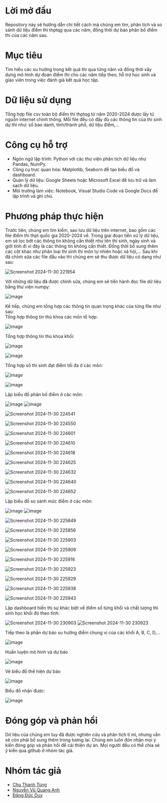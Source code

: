 
# Lời mở đầu
Repository này sẽ hướng dẫn chi tiết cách mà chúng em tìm, phân tích và so sánh dữ liệu điểm thi thptqg qua các năm, đồng thời dự báo phân bố điểm thi của các năm sau.

# Mục tiêu 
Tìm hiểu các xu hướng trong kết quả thi qua từng năm và đồng thời xây dựng mô hình dự đoán điểm thi cho các năm tiếp theo, hỗ trợ học sinh và giáo viên trong việc đánh giá kết quả học tập.
 
# Dữ liệu sử dụng
Tổng hợp file csv toàn bộ điểm thi thptqg từ năm 2020-2024 được lấy từ nguồn internet chính thống. Mỗi file đều có đầy đủ các thông tin của thí sinh dự thi như: số báo danh, tỉnh/thành phố, dữ liệu điểm,... 

# Công cụ hỗ trợ
- Ngôn ngữ lập trình: Python với các thư viện phân tích dữ liệu như Pandas, NumPy.
- Công cụ trực quan hóa: Matplotlib, Seaborn để tạo biểu đồ và dashboard.
- Quản lý dữ liệu: Google Sheets hoặc Microsoft Excel để lưu trữ và làm sạch dữ liệu.
- Môi trường làm việc: Notebook, Visual Studio Code và Google Docs để lập trình và ghi chú.

# Phương pháp thực hiện
Trước tiên, chúng em tìm kiếm, sao lưu dữ liệu trên internet, bao gồm các file điểm thi thpt quốc gia 2020-2024 về. Trong giai đoạn tiền xử lý dữ liệu, em sẽ lọc bớt các thông tin không cần thiết như tên thí sinh, ngày sinh và giới tính đi vì đây là các thông tin không cần thiết. Đồng thời bổ sung thêm các cột khác như phân loại thí sinh thi môn tự nhiên hoặc xã hội,... Sau khi đã chỉnh sửa các file đầu vào thì chúng em sẽ thu được dữ liệu có dạng như sau: 

![Screenshot 2024-11-30 221954](https://github.com/user-attachments/assets/22335ee8-aed3-4f6f-9ba0-47e97eba1db9)

Với những dữ liệu đã được chỉnh sửa, chúng em sẽ tiến hành đọc file dữ liệu bằng thư viện numpy:

![image](https://github.com/user-attachments/assets/8cefc453-27d4-4c04-93a2-0c269090dfdc)

Kế tiếp, chúng em tổng hợp các thông tin quan trọng khác của từng file như sau:     
Tổng hợp thông tin thủ khoa các môn tổ hợp:

![image](https://github.com/user-attachments/assets/8564ee80-616c-464b-be83-5f526b3f4808)

Tổng hợp thông tin thủ khoa khối:

![image](https://github.com/user-attachments/assets/f7d9251f-cc27-4580-b234-3913f64c15e3)

![image](https://github.com/user-attachments/assets/d51d2655-ee6e-48ea-903b-c80c870136cd)

Tổng hợp số thí sinh đạt điểm tối đa ở các môn:

![image](https://github.com/user-attachments/assets/161510d7-41c3-46de-a0ad-6e6738a5e748)

![image](https://github.com/user-attachments/assets/ebba9583-37d6-4bfc-b53d-67d8bb698459)

Lập biểu đồ phân bố điểm ở các môn:

![image](https://github.com/user-attachments/assets/9d9823f3-0969-4c5b-9127-836576e715ce)
![image](https://github.com/user-attachments/assets/bb6a55f7-a84b-41dc-8f2b-e0322fd238d7)

![Screenshot 2024-11-30 224541](https://github.com/user-attachments/assets/f92d00dc-56bf-4518-932d-dd45491bdf9f)

![Screenshot 2024-11-30 224550](https://github.com/user-attachments/assets/aa80092d-396d-4005-9f7b-8e95f537ce80)

![Screenshot 2024-11-30 224601](https://github.com/user-attachments/assets/c6638282-7b5f-4aef-8362-a0874d9b4a94)

![Screenshot 2024-11-30 224610](https://github.com/user-attachments/assets/482e88ab-79fe-4ee9-9396-a96995e2f242)

![Screenshot 2024-11-30 224618](https://github.com/user-attachments/assets/81fe5acf-6267-45e0-bdc3-0f54d54b78d3)

![Screenshot 2024-11-30 224625](https://github.com/user-attachments/assets/9f973dc2-d7eb-4089-8e92-0d1d08ed98de)

![Screenshot 2024-11-30 224632](https://github.com/user-attachments/assets/482fb1b5-61fb-4c25-a137-c1f789d3798d)

![Screenshot 2024-11-30 224640](https://github.com/user-attachments/assets/7cb14861-f630-4ba3-8922-e74f7d039481)

![Screenshot 2024-11-30 224652](https://github.com/user-attachments/assets/6c3cecde-1643-4db9-859e-c43d2aea6a04)

Lập biểu đồ so sánh mức điểm ở các môn:

![image](https://github.com/user-attachments/assets/13520274-f336-451e-a937-0af8c389ce79)
![image](https://github.com/user-attachments/assets/16a4def7-aa0a-4ee1-b30c-e0c9fd6bc365)

![Screenshot 2024-11-30 225849](https://github.com/user-attachments/assets/3b8ef54e-36b8-4131-9270-dcd7a9eb260a)

![Screenshot 2024-11-30 225856](https://github.com/user-attachments/assets/9fc3a71a-b7ef-40b1-91a2-e4549117a038)

![Screenshot 2024-11-30 225903](https://github.com/user-attachments/assets/e22c9969-daa6-4eab-bc09-832a1e98afa4)

![Screenshot 2024-11-30 225909](https://github.com/user-attachments/assets/f6853985-32ff-4fa1-ba10-f2d449f06e39)

![Screenshot 2024-11-30 225916](https://github.com/user-attachments/assets/aa077669-b131-4676-9d9a-0a3801205a7e)

![Screenshot 2024-11-30 225923](https://github.com/user-attachments/assets/c8774a31-0e89-47a1-acd1-d9592a1d6d9d)

![Screenshot 2024-11-30 225929](https://github.com/user-attachments/assets/442d23a3-504b-48d8-a202-08b6b2e34ecd)

![Screenshot 2024-11-30 225938](https://github.com/user-attachments/assets/17e2dcc5-4747-4934-86db-4449864b3e4d)

![Screenshot 2024-11-30 225943](https://github.com/user-attachments/assets/d4393513-4d46-4f31-a7f6-ed4c8452eba1)

Lập dashboard hiển thị sự khác biệt về điểm số từng khối và chất lượng thí sinh học khối đó theo tỉnh:

![Screenshot 2024-11-30 230903](https://github.com/user-attachments/assets/9d1266dc-deb4-4157-aaaa-5cd06224696e)
![Screenshot 2024-11-30 230923](https://github.com/user-attachments/assets/62ed59ad-788e-43f7-90f8-44a619df1c40)

Tiếp theo là phần dự báo xu hướng điểm chung vị của các khối A, B, C, D,...

![image](https://github.com/user-attachments/assets/d1f14134-4c7e-44d7-82f3-2c6152c10a7d)

Huấn luyện mô hình và dự báo

![image](https://github.com/user-attachments/assets/007a7536-74a4-4cdc-a2f4-bbbd33eaffbe)

Vẽ biểu đồ thể hiện dự báo

![image](https://github.com/user-attachments/assets/2c665419-a840-49d2-af17-6034275d6ae3)

Biểu đồ nhận được:

![image](https://github.com/user-attachments/assets/80b15a5e-fb1d-4b95-9400-ed78c3ad63ce)






# Đóng góp và phản hồi 
Dữ liệu của chúng em tuy đã được nghiên cứu và phân tích tỉ mỉ, nhưng vẫn sẽ còn phải bố sung thêm trong tương lai. Chúng em luôn đón nhận mọi ý kiến đóng góp và phản hồi để cải thiện dự án. Mọi người đều có thể chia sẻ ý kiến qua github ở nhóm tác giả.

# Nhóm tác giả
- [Chu Thanh Tùng](https://github.com/TubVP)
- [Nguyễn Vũ Quang Anh](https://github.com/quanganh6905)
- [Đặng Đức Duy](https://github.com/duylplsn)
